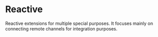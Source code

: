 # Reactive
Reactive extensions for multiple special purposes. It focuses mainly on connecting remote channels for integration purposes.
